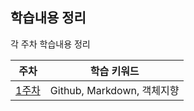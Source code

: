 ## 학습내용 정리
각 주차 학습내용 정리

| 주차 | 학습 키워드 |
|:---:|:---:|
|[1주차](Playground/week_01/readme.md)|Github, Markdown, 객체지향|